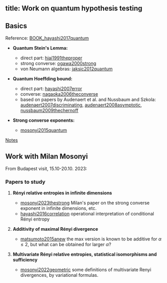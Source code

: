 title: Work on quantum hypothesis testing
---

## Basics

Reference: [BOOK_hayashi2017quantum](BOOK_hayashi2017quantum)

* **Quantum Stein's Lemma:**   

    - direct part: [hiai1991theproper](hiai1991theproper)    
    - strong converse: [ogawa2000strong](ogawa2000strong)    
    - von Neumann algebras: [jaksic2012quantum](jaksic2012quantum)    

* **Quantum Hoeffding bound:**

    - direct part: [hayashi2007error](hayashi2007error)    
    - converse: [nagaoka2006theconverse](nagaoka2006theconverse)    
    - based on papers by Audenaert et al. and Nussbaum and Szkola:
    [audenaert2007discriminating](audenaert2007discriminating), [audenaert2008asymptotic](audenaert2008asymptotic), [nussbaum2009thechernoff](nussbaum2009thechernoff)    
  

* **Strong converse exponents:** 


    - [mosonyi2015quantum](mosonyi2015quantum)






 [Notes](AZ_qht/notes.pdf)


## Work with Milan Mosonyi


From Budapest visit, 15.10-20.10. 2023:

### Papers to study


1. **Rényi relative entropies in infinite dimensions** 

    * [mosonyi2023thestrong](mosonyi2023thestrong) Milan's paper on the strong converse exponent in infinite dimensions, etc.    
    * [hayashi2016correlation](hayashi2016correlation) operational interpretation of conditional Rényi entropy

1. **Additivity of maximal Rényi divergence**   

    * [matsumoto2015anew](matsumoto2015anew) the max version is known to be additive for $\alpha\le 2$, but what can be obtained for larger $\alpha$?


1. **Multivariate Rényi relative entropies, statistical isomorphisms and sufficiency**

    * [mosonyi2022geometric](mosonyi2022geometric) some definitions of multivariate Renyi divergences, by variational formulas.


